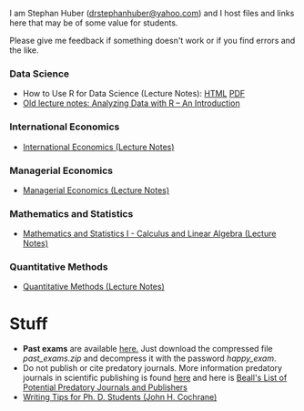 I am Stephan Huber (drstephanhuber@yahoo.com) and I host files and links here that may be of some value for students.

Please give me feedback if something doesn't work or if you find errors and the like.

### Data Science
- How to Use R for Data Science (Lecture Notes): [HTML](https://hubchev.github.io/ds/) [PDF](https://raw.githubusercontent.com/hubchev/hubchev.github.io/main/ds/_main.pdf)
- <a href="https://github.com/hubchev/hubchev.github.io/raw/main/various/rcourse_book.pdf" target="_blank">Old lecture notes: Analyzing Data with R – An Introduction</a> 

### International Economics
- [International Economics (Lecture Notes)](https://raw.githubusercontent.com/hubchev/hubchev.github.io/main/various/ie_a4.pdf)

### Managerial Economics
- [Managerial Economics (Lecture Notes)](https://hubchev.github.io/me/)

### Mathematics and Statistics
- [Mathematics and Statistics I - Calculus and Linear Algebra (Lecture Notes)](https://raw.githubusercontent.com/hubchev/hubchev.github.io/main/various/cla_A4.pdf)

### Quantitative Methods
- [Quantitative Methods (Lecture Notes)](https://hubchev.github.io/qm/)   

# Stuff

- __Past exams__ are available [here.](https://github.com/hubchev/courses/tree/main/exams) Just download the compressed file _past\_exams.zip_ and decompress it with the password _happy\_exam_.
- Do not publish or cite predatory journals. More information predatory journals in scientific publishing is found [here](https://predatoryreports.org/home) and here is [Beall's List of Potential Predatory Journals and Publishers](https://beallslist.net/)
- [Writing Tips for Ph. D. Students (John H. Cochrane)](https://static1.squarespace.com/static/5e6033a4ea02d801f37e15bb/t/5eda74919c44fa5f87452697/1591374993570/phd_paper_writing.pdf)

